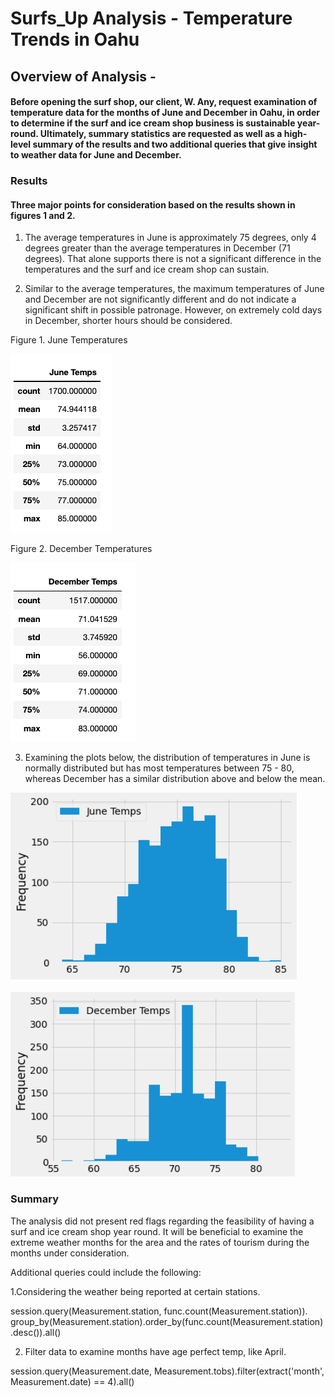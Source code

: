 # Surfs_Up Analysis - Temperature Trends in Oahu

## Overview of Analysis - 

#### Before opening the surf shop, our client, W. Any, request examination of  temperature data for the months of June and December in Oahu, in order to determine if the surf and ice cream shop business is sustainable year-round. Ultimately, summary statistics are requested as well as a high-level summary of the results and two additional queries that give insight to weather data for June and December.

### Results

#### Three major points for consideration based on the results shown in figures 1 and 2.  

1. The average temperatures in June is approximately 75 degrees, only 4 degrees greater than the average temperatures in December (71 degrees). That alone supports there is not a significant difference in the temperatures and the surf and ice cream shop can sustain. 

2. Similar to the average temperatures, the maximum temperatures of June and December are not significantly different and do not indicate a significant shift in possible patronage. However, on extremely cold days in December, shorter hours should be considered. 


Figure 1. June Temperatures

![June_Temps](Resources/June_Temps.png)


Figure 2. December Temperatures

![Dec_Temps](Resources/Dec_Temps.png)


3. Examining the plots below, the distribution of temperatures in June is normally distributed but has most temperatures between 75 - 80, whereas December has a similar distribution above and below the mean. 


![June_Distribution](Resources/June_Distribution.png)

![Dec_Distribution](Resources/Dec_Distribution.png)


### Summary 

The analysis did not present red flags regarding the feasibility of having a surf and ice cream shop  year round. It will be beneficial to examine the extreme weather months for the area and the rates of tourism during the months under consideration. 

Additional queries could include the following: 


1.Considering the weather being reported at certain stations. 

session.query(Measurement.station, func.count(Measurement.station)).\
group_by(Measurement.station).order_by(func.count(Measurement.station).desc()).all()

2. Filter data to examine months have age perfect temp, like April.

session.query(Measurement.date, Measurement.tobs).filter(extract('month', Measurement.date) == 4).all()
